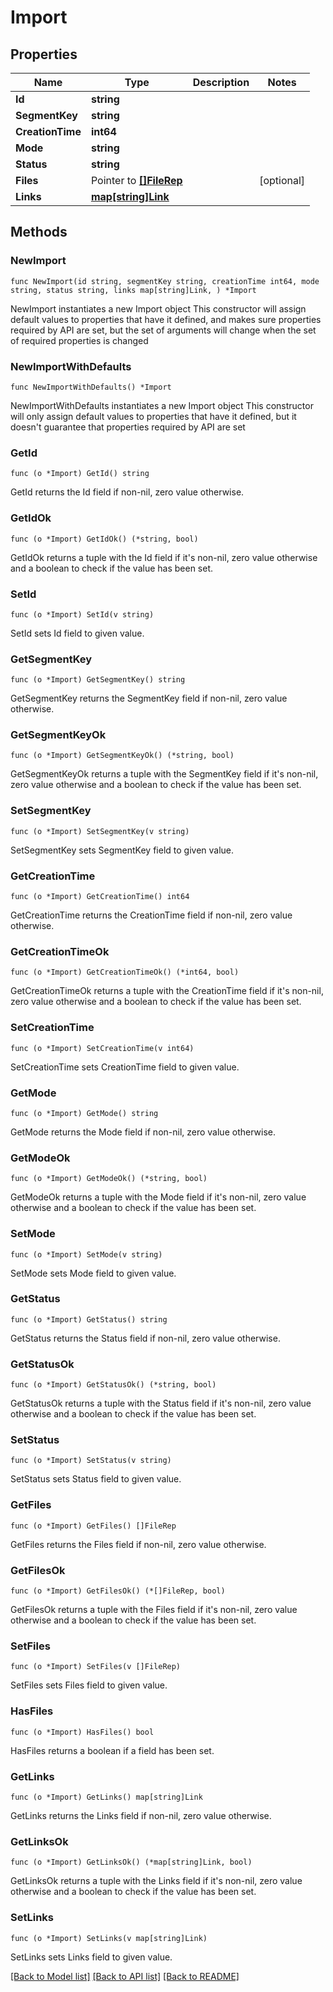 # Import

## Properties

Name | Type | Description | Notes
------------ | ------------- | ------------- | -------------
**Id** | **string** |  | 
**SegmentKey** | **string** |  | 
**CreationTime** | **int64** |  | 
**Mode** | **string** |  | 
**Status** | **string** |  | 
**Files** | Pointer to [**[]FileRep**](FileRep.md) |  | [optional] 
**Links** | [**map[string]Link**](Link.md) |  | 

## Methods

### NewImport

`func NewImport(id string, segmentKey string, creationTime int64, mode string, status string, links map[string]Link, ) *Import`

NewImport instantiates a new Import object
This constructor will assign default values to properties that have it defined,
and makes sure properties required by API are set, but the set of arguments
will change when the set of required properties is changed

### NewImportWithDefaults

`func NewImportWithDefaults() *Import`

NewImportWithDefaults instantiates a new Import object
This constructor will only assign default values to properties that have it defined,
but it doesn't guarantee that properties required by API are set

### GetId

`func (o *Import) GetId() string`

GetId returns the Id field if non-nil, zero value otherwise.

### GetIdOk

`func (o *Import) GetIdOk() (*string, bool)`

GetIdOk returns a tuple with the Id field if it's non-nil, zero value otherwise
and a boolean to check if the value has been set.

### SetId

`func (o *Import) SetId(v string)`

SetId sets Id field to given value.


### GetSegmentKey

`func (o *Import) GetSegmentKey() string`

GetSegmentKey returns the SegmentKey field if non-nil, zero value otherwise.

### GetSegmentKeyOk

`func (o *Import) GetSegmentKeyOk() (*string, bool)`

GetSegmentKeyOk returns a tuple with the SegmentKey field if it's non-nil, zero value otherwise
and a boolean to check if the value has been set.

### SetSegmentKey

`func (o *Import) SetSegmentKey(v string)`

SetSegmentKey sets SegmentKey field to given value.


### GetCreationTime

`func (o *Import) GetCreationTime() int64`

GetCreationTime returns the CreationTime field if non-nil, zero value otherwise.

### GetCreationTimeOk

`func (o *Import) GetCreationTimeOk() (*int64, bool)`

GetCreationTimeOk returns a tuple with the CreationTime field if it's non-nil, zero value otherwise
and a boolean to check if the value has been set.

### SetCreationTime

`func (o *Import) SetCreationTime(v int64)`

SetCreationTime sets CreationTime field to given value.


### GetMode

`func (o *Import) GetMode() string`

GetMode returns the Mode field if non-nil, zero value otherwise.

### GetModeOk

`func (o *Import) GetModeOk() (*string, bool)`

GetModeOk returns a tuple with the Mode field if it's non-nil, zero value otherwise
and a boolean to check if the value has been set.

### SetMode

`func (o *Import) SetMode(v string)`

SetMode sets Mode field to given value.


### GetStatus

`func (o *Import) GetStatus() string`

GetStatus returns the Status field if non-nil, zero value otherwise.

### GetStatusOk

`func (o *Import) GetStatusOk() (*string, bool)`

GetStatusOk returns a tuple with the Status field if it's non-nil, zero value otherwise
and a boolean to check if the value has been set.

### SetStatus

`func (o *Import) SetStatus(v string)`

SetStatus sets Status field to given value.


### GetFiles

`func (o *Import) GetFiles() []FileRep`

GetFiles returns the Files field if non-nil, zero value otherwise.

### GetFilesOk

`func (o *Import) GetFilesOk() (*[]FileRep, bool)`

GetFilesOk returns a tuple with the Files field if it's non-nil, zero value otherwise
and a boolean to check if the value has been set.

### SetFiles

`func (o *Import) SetFiles(v []FileRep)`

SetFiles sets Files field to given value.

### HasFiles

`func (o *Import) HasFiles() bool`

HasFiles returns a boolean if a field has been set.

### GetLinks

`func (o *Import) GetLinks() map[string]Link`

GetLinks returns the Links field if non-nil, zero value otherwise.

### GetLinksOk

`func (o *Import) GetLinksOk() (*map[string]Link, bool)`

GetLinksOk returns a tuple with the Links field if it's non-nil, zero value otherwise
and a boolean to check if the value has been set.

### SetLinks

`func (o *Import) SetLinks(v map[string]Link)`

SetLinks sets Links field to given value.



[[Back to Model list]](../README.md#documentation-for-models) [[Back to API list]](../README.md#documentation-for-api-endpoints) [[Back to README]](../README.md)


